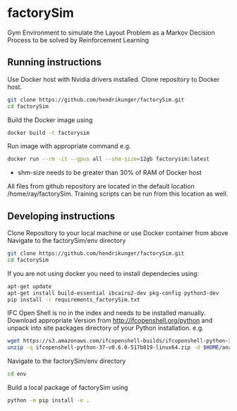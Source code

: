 # factorySim
Gym Environment to simulate the Layout Problem as a Markov Decision Process to be solved by Reinforcement Learning

## Running instructions
Use Docker host with Nvidia drivers installed.
Clone repository to Docker host.
```sh
git clone https://github.com/hendrikunger/factorySim.git
cd factorySim
```
Build the Docker image using
```sh
docker build -t factorysim
```
Run image with appropriate command e.g.
```sh
docker run --rm -it --gpus all --shm-size=12gb factorysim:latest
```
 - shm-size needs to be greater than 30% of RAM of Docker host

All files from github repository are located in the default location /home/ray/factorySim. Training scripts can be run from this location as well.

## Developing instructions
Clone Repository to your local machine or use Docker container from above
Navigate to the factorySim/env directory
```sh
git clone https://github.com/hendrikunger/factorySim.git
cd factorySim
```
If you are not using docker you need to install dependecies using:
```sh
apt-get update
apt-get install build-essential ibcairo2-dev pkg-config python3-dev
pip install -r requirements_factorySim.txt
```
IFC Open Shell is no in the index and needs to be installed manually.
Download appropriate Version from http://ifcopenshell.org/python and unpack into site packages directory of your Python installation.
e.g.
```sh
wget https://s3.amazonaws.com/ifcopenshell-builds/ifcopenshell-python-37-v0.6.0-517b819-linux64.zip
unzip -q ifcopenshell-python-37-v0.6.0-517b819-linux64.zip -d $HOME/anaconda3/lib/python3.7/site-packages
```
Navigate to the factorySim/env directory
```sh
cd env
```
Build a local package of factorySim using
```sh
python -m pip install -e .
```



